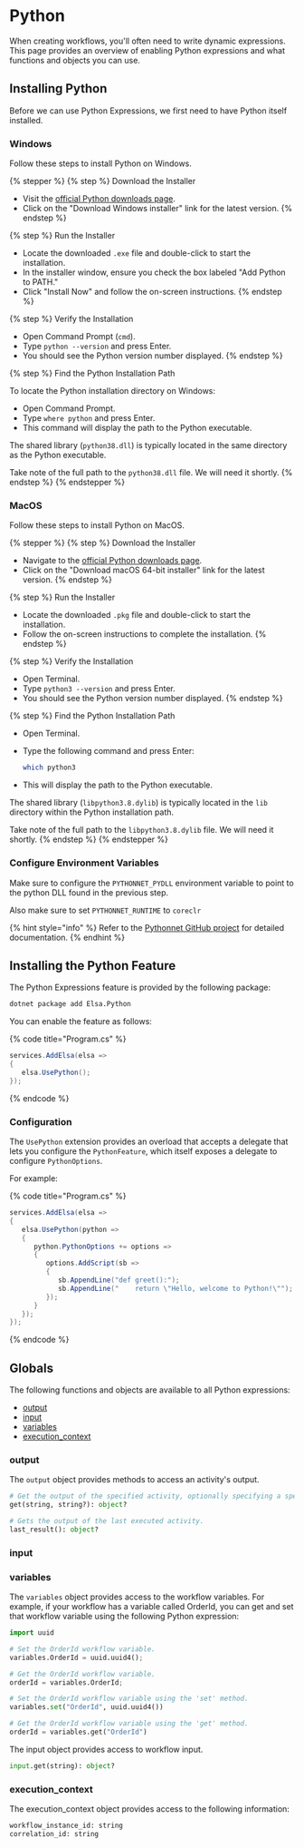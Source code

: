 # Python

When creating workflows, you'll often need to write dynamic expressions. This page provides an overview of enabling Python expressions and what functions and objects you can use.

## Installing Python

Before we can use Python Expressions, we first need to have Python itself installed.

### Windows

Follow these steps to install Python on Windows.

{% stepper %}
{% step %}
Download the Installer

* Visit the [official Python downloads page](https://www.python.org/downloads/windows/).
* Click on the "Download Windows installer" link for the latest version.
{% endstep %}

{% step %}
Run the Installer

* Locate the downloaded `.exe` file and double-click to start the installation.
* In the installer window, ensure you check the box labeled "Add Python to PATH."
* Click "Install Now" and follow the on-screen instructions.
{% endstep %}

{% step %}
Verify the Installation

* Open Command Prompt (`cmd`).
* Type `python --version` and press Enter.
* You should see the Python version number displayed.
{% endstep %}

{% step %}
Find the Python Installation Path

To locate the Python installation directory on Windows:

* Open Command Prompt.
* Type `where python` and press Enter.
* This command will display the path to the Python executable.

The shared library (`python38.dll`) is typically located in the same directory as the Python executable.

Take note of the full path to the `python38.dll` file. We will need it shortly.
{% endstep %}
{% endstepper %}

### MacOS

Follow these steps to install Python on MacOS.

{% stepper %}
{% step %}
Download the Installer

* Navigate to the [official Python downloads page](https://www.python.org/downloads/macos/).
* Click on the "Download macOS 64-bit installer" link for the latest version.
{% endstep %}

{% step %}
Run the Installer

* Locate the downloaded `.pkg` file and double-click to start the installation.
* Follow the on-screen instructions to complete the installation.
{% endstep %}

{% step %}
Verify the Installation

* Open Terminal.
* Type `python3 --version` and press Enter.
* You should see the Python version number displayed.
{% endstep %}

{% step %}
Find the Python Installation Path

* Open Terminal.
*   Type the following command and press Enter:

    ```bash
    which python3
    ```
* This will display the path to the Python executable.

The shared library (`libpython3.8.dylib`) is typically located in the `lib` directory within the Python installation path.

Take note of the full path to the `libpython3.8.dylib` file. We will need it shortly.
{% endstep %}
{% endstepper %}

### Configure Environment Variables

Make sure to configure the `PYTHONNET_PYDLL` environment variable to point to the python DLL found in the previous step.

Also make sure to set `PYTHONNET_RUNTIME` to `coreclr`

{% hint style="info" %}
Refer to the [Pythonnet GitHub project](https://github.com/pythonnet/pythonnet) for detailed documentation.
{% endhint %}

## Installing the Python Feature

The Python Expressions feature is provided by the following package:

```bash
dotnet package add Elsa.Python
```

You can enable the feature as follows:

{% code title="Program.cs" %}
```csharp
services.AddElsa(elsa =>
{
   elsa.UsePython();
});
```
{% endcode %}

### Configuration

The `UsePython` extension provides an overload that accepts a delegate that lets you configure the `PythonFeature`, which itself exposes a delegate to configure `PythonOptions`.

For example:

{% code title="Program.cs" %}
```csharp
services.AddElsa(elsa =>
{
   elsa.UsePython(python =>
   {
      python.PythonOptions += options =>
      {
         options.AddScript(sb =>
         {
            sb.AppendLine("def greet():");
            sb.AppendLine("    return \"Hello, welcome to Python!\"");
         });
      }
   });
});
```
{% endcode %}

## Globals

The following functions and objects are available to all Python expressions:

* [output](python.md#output)
* [input](python.md#input)
* [variables](python.md#variables)
* [execution\_context](python.md#execution_context)

### output

The `output` object provides methods to access an activity's output.

```python
# Get the output of the specified activity, optionally specifying a specific output.
get(string, string?): object?

# Gets the output of the last executed activity.
last_result(): object?
```

### input

### variables

The `variables` object provides access to the workflow variables. For example, if your workflow has a variable called OrderId, you can get and set that workflow variable using the following Python expression:

```python
import uuid

# Set the OrderId workflow variable.
variables.OrderId = uuid.uuid4();

# Get the OrderId workflow variable.
orderId = variables.OrderId;

# Set the OrderId workflow variable using the 'set' method.
variables.set("OrderId", uuid.uuid4())

# Get the OrderId workflow variable using the 'get' method.
orderId = variables.get("OrderId")
```

The input object provides access to workflow input.

```python
input.get(string): object?
```

### execution\_context

The execution\_context object provides access to the following information:

```python
workflow_instance_id: string
correlation_id: string
```
